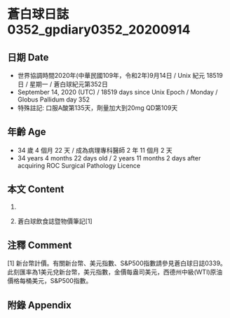 [_metadata_:encoding]: - "utf-8"
[_metadata_:language]: - "zh-Hant-TW"
[_metadata_:fileformat]: - "markdown"
[_metadata_:MIME_type]: - "text/plain"
[_metadata_:markdown_version]: - "commonmark version 0.29"
[_metadata_:markdown_spec]: - "https://spec.commonmark.org/0.29/"

# 蒼白球日誌0352_gpdiary0352_20200914 #

## 日期 Date ##

* 世界協調時間2020年(中華民國109年，令和2年)9月14日 / Unix 紀元 18519 日 / 星期一 / 蒼白球紀元第352日
* September 14, 2020 (UTC) / 18519 days since Unix Epoch / Monday / Globus Pallidum day 352
* 特殊註記: 口服A酸第135天，劑量加大到20mg QD第109天

## 年齡 Age ##

* 34 歲 4 個月 22 天 / 成為病理專科醫師 2 年 11 個月 2 天
* 34 years 4 months 22 days old / 2 years 11 months 2 days after acquiring ROC Surgical Pathology Licence

## 本文 Content ##

1. 

    
2. 蒼白球飲食誌暨物價筆記[1]

    

## 注釋 Comment ##

[1] 新台幣計價。有關新台幣、美元指數、S&P500指數請參見蒼白球日誌0339。此刻匯率為1美元兌新台幣，美元指數，金價每盎司美元，西德州中級(WTI)原油價格每桶美元，S&P500指數。



## 附錄 Appendix ##

